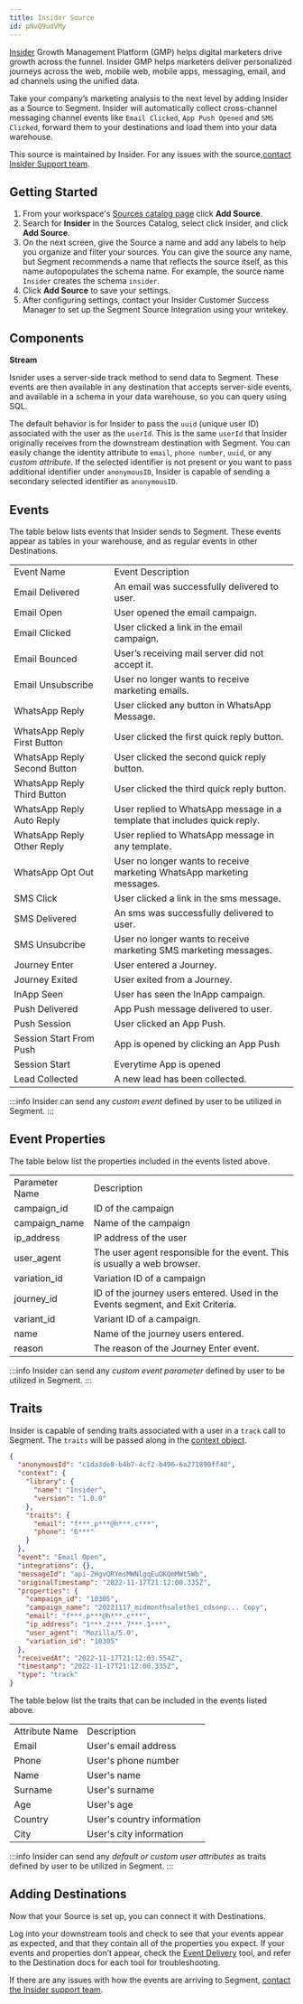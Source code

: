```yaml
---
title: Insider Source
id: pNvQ9udVMy
---
```


[Insider](https://useinsider.com/?utm_source=segmentio&utm_medium=docs&utm_campaign=partners) Growth Management Platform (GMP) helps digital marketers drive growth across the funnel. Insider GMP helps marketers deliver personalized journeys across the web, mobile web, mobile apps, messaging, email, and ad channels using the unified data.

Take your company’s marketing analysis to the next level by adding Insider as a Source to Segment. Insider will automatically collect cross-channel messaging channel events like `Email Clicked`, `App Push Opened` and `SMS Clicked`, forward them to your destinations and load them into your data warehouse.

This source is maintained by Insider. For any issues with the source,[contact Insider Support team](mailto:pst@useinsider.com).

## Getting Started

1. From your workspace's [Sources catalog page](https://app.segment.com/goto-my-workspace/sources/catalog) click **Add Source**.
2. Search for **Insider** in the Sources Catalog, select click Insider, and click **Add Source**.
3. On the next screen, give the Source a name and add any labels to help you organize and filter your sources. You can give the source any name, but Segment recommends a name that reflects the source itself, as this name autopopulates the schema name. For example, the source name `Insider` creates the schema `insider`.
4. Click **Add Source** to save your settings.
5. After configuring settings, contact your Insider Customer Success Manager to set up the Segment Source Integration using your writekey.

## Components

**Stream**

Isnider uses a server-side track method to send data to Segment. These events are then available in any destination that accepts server-side events, and available in a schema in your data warehouse, so you can query using SQL.

The default behavior is for Insider to pass the `uuid` (unique user ID) associated with the user as the `userId`. This is the same `userId` that Insider originally receives from the downstream destination with Segment. You can easily change the identity attribute to `email`, `phone number`, `uuid`, or any _custom attribute_. If the selected identifier is not present or you want to pass additional identifier under `anonymousID`, Insider is capable of sending a secondary selected identifier as `anonymousID`.

## Events

The table below lists events that Insider sends to Segment. These events appear as tables in your warehouse, and as regular events in other Destinations.

<table>
    <tr>
        <td>Event Name</td>
        <td>Event Description</td>
    </tr>
    <tr>
        <td>Email Delivered</td>
        <td>An email was successfully delivered to user.</td>
    </tr>
    <tr>
        <td>Email Open</td>
        <td>User opened the email campaign.</td>
    </tr>
    <tr>
        <td>Email Clicked</td>
        <td>User clicked a link in the email campaign.</td>
    </tr>
    <tr>
        <td>Email Bounced</td>
        <td>User’s receiving mail server did not accept it.</td>
    </tr>
    <tr>
        <td>Email Unsubscribe</td>
        <td>User no longer wants to receive marketing emails.</td>
    </tr>
    <tr>
        <td>WhatsApp Reply</td>
        <td>User clicked any button in WhatsApp Message.</td>
    </tr>
    <tr>
        <td>WhatsApp Reply First Button</td>
        <td>User clicked the first quick reply button.</td>
    </tr>
    <tr>
        <td>WhatsApp Reply Second Button</td>
        <td>User clicked the second quick reply button.</td>
    </tr>
    <tr>
        <td>WhatsApp Reply Third Button</td>
        <td>User clicked the third quick reply button.</td>
    </tr>
    <tr>
        <td>WhatsApp Reply Auto Reply</td>
        <td>User replied to WhatsApp message in a template that includes quick reply.</td>
    </tr>
    <tr>
        <td>WhatsApp Reply Other Reply</td>
        <td>User replied to WhatsApp message in any template.</td>
    </tr>
    <tr>
        <td>WhatsApp Opt Out</td>
        <td>User no longer wants to receive marketing WhatsApp marketing messages.</td>
    </tr>
    <tr>
        <td>SMS Click</td>
        <td>User clicked a link in the sms message.</td>
    </tr>
    <tr>
        <td>SMS Delivered</td>
        <td>An sms was successfully delivered to user.</td>
    </tr>
    <tr>
        <td>SMS Unsubcribe</td>
        <td>User no longer wants to receive marketing SMS marketing messages.</td>
        <tr>
        <td>Journey Enter</td>
        <td>User entered a Journey.</td>
    </tr>
    <tr>
        <td>Journey Exited</td>
        <td>User exited from a Journey.</td>
    </tr>
    </tr>
    <tr>
        <td>InApp Seen</td>
        <td>User has seen the InApp campaign.</td>
    </tr>
    <tr>
        <td>Push Delivered</td>
        <td>App Push message delivered to user.</td>
    </tr>
    <tr>
        <td>Push Session</td>
        <td>User clicked an App Push.</td>
    </tr>
    <tr>
        <td>Session Start From Push</td>
        <td>App is opened by clicking an App Push</td>
    </tr>
    <tr>
        <td>Session Start</td>
        <td>Everytime App is opened</td>
    </tr>
    <tr>
        <td>Lead Collected</td>
        <td>A new lead has been collected.</td>
    </tr>
</table>

:::info
Insider can send any _custom event_ defined by user to be utilized in Segment.
:::

## Event Properties

The table below list the properties included in the events listed above.

<table>
    <tr>
        <td>Parameter Name</td>
        <td>Description</td>
    </tr>
    <tr>
        <td>campaign_id</td>
        <td>ID of the campaign</td>
    </tr>
    <tr>
        <td>campaign_name</td>
        <td>Name of the campaign</td>
    </tr>
    <tr>
        <td>ip_address</td>
        <td>IP address of the user</td>
    </tr>
    <tr>
        <td>user_agent</td>
        <td>The user agent responsible for the event. This is usually a web browser.</td>
    </tr>
    <tr>
        <td>variation_id</td>
        <td>Variation ID of a campaign </td>
    </tr>
    <tr>
        <td>journey_id</td>
        <td>ID of the journey users entered. Used in the Events segment, and Exit Criteria.</td>
    </tr>
    <tr>
        <td>variant_id</td>
        <td>Variant ID of a campaign.</td>
    </tr>
    <tr>
        <td>name</td>
        <td>Name of the journey users entered.</td>
    </tr>
    <tr>
        <td>reason</td>
        <td>The reason of the Journey Enter event.</td>
    </tr>
    
</table>

:::info
Insider can send any _custom event parameter_ defined by user to be utilized in Segment.
:::

## Traits

Insider is capable of sending traits associated with a user in a `track` call to Segment. The `traits` will be passed along in the [context object](docs/connections/spec/common/#context).

```json
{
  "anonymousId": "c1da3de8-b4b7-4cf2-b496-6a271890ff40",
  "context": {
    "library": {
      "name": "Insider",
      "version": "1.0.0"
    },
    "traits": {
      "email": "f***.p***@h***.c***",
      "phone": "6***"
    }
  },
  "event": "Email Open",
  "integrations": {},
  "messageId": "api-2HgvQRYmsMWNlgqEuOKQmMWt5Wb",
  "originalTimestamp": "2022-11-17T21:12:00.335Z",
  "properties": {
    "campaign_id": "10305",
    "campaign_name": "20221117_midmonthsalethe1_cdsonp... Copy",
    "email": "f***.p***@h***.c***",
    "ip_address": "1***.2***.7***.1***",
    "user_agent": "Mozilla/5.0",
    "variation_id": "10305"
  },
  "receivedAt": "2022-11-17T21:12:03.554Z",
  "timestamp": "2022-11-17T21:12:00.335Z",
  "type": "track"
}
```

The table below list the traits that can be included in the events listed above.

<table>
    <tr>
        <td>Attribute Name</td>
        <td>Description</td>
    </tr>
    <tr>
        <td>Email</td>
        <td>User's email address</td>
    </tr>
    <tr>
        <td>Phone</td>
        <td>User's phone number</td>
    </tr>
    <tr>
        <td>Name</td>
        <td>User's name</td>
    </tr>
    <tr>
        <td>Surname</td>
        <td>User's surname</td>
    </tr>
    <tr>
        <td>Age</td>
        <td>User's age</td>
    </tr>
    <tr>
        <td>Country</td>
        <td>User's country information</td>
    </tr>
    <tr>
        <td>City</td>
        <td>User's city information</td>
    </tr>
    
</table>

:::info
Insider can send any _default or custom user attributes_ as traits defined by user to be utilized in Segment.
:::

## Adding Destinations

Now that your Source is set up, you can connect it with Destinations.

Log into your downstream tools and check to see that your events appear as expected, and that they contain all of the properties you expect. If your events and properties don’t appear, check the [Event Delivery](https://segment.com/docs/connections/event-delivery/) tool, and refer to the Destination docs for each tool for troubleshooting.

If there are any issues with how the events are arriving to Segment, [contact the Insider support team](mailto:pst@useinsider.com).
